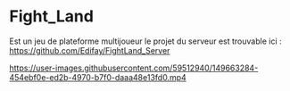 # Fight_Land

Est un jeu de plateforme multijoueur le projet du serveur est trouvable ici :
https://github.com/Edifay/FightLand_Server



https://user-images.githubusercontent.com/59512940/149663284-454ebf0e-ed2b-4970-b7f0-daaa48e13fd0.mp4

